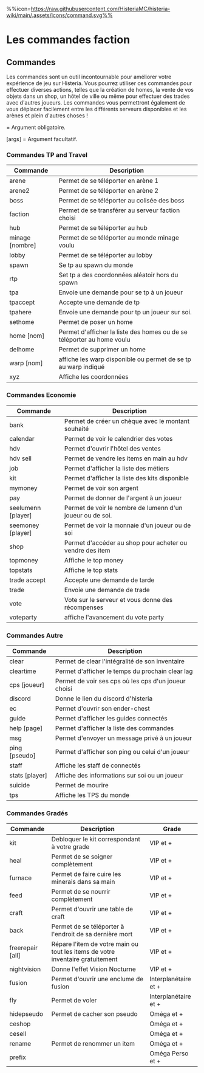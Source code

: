 %%icon=https://raw.githubusercontent.com/HisteriaMC/histeria-wiki/main/.assets/icons/command.svg%%

# Les commandes faction

## Commandes
Les commandes sont un outil incontournable pour améliorer votre expérience de jeu sur Histeria. Vous pourrez utiliser ces commandes pour effectuer diverses actions, telles que la création de homes, la vente de vos objets dans un shop, un hôtel de ville ou même pour effectuer des trades avec d'autres joueurs. Les commandes vous permettront également de vous déplacer facilement entre les différents serveurs disponibles et les arènes et plein d'autres choses !

<args> = Argument obligatoire.

[args] = Argument facultatif.


### Commandes TP and Travel

| Commande | Description |
| --- | --- |
|arene|Permet de se téléporter en arène 1|
|arene2|Permet de se téléporter en arène 2|
|boss|Permet de se téléporter au colisée des boss|
|faction <nombre>|Permet de se transférer au serveur faction choisi|
|hub|Permet de se téléporter au hub|
|minage [nombre]|Permet de se téléporter au monde minage voulu|
|lobby|Permet de se téléporter au lobby|
|spawn|Se tp au spawn du monde|
|rtp|Set tp a des coordonnées aléatoir hors du spawn|
|tpa|Envoie une demande pour se tp à un joueur|
|tpaccept|Accepte une demande de tp|
|tpahere <player>|Envoie une demande pour tp un joueur sur soi.|
|sethome <nom>|Permet de poser un home|
|home [nom]|Permet d'afficher la liste des homes ou de se téléporter au home voulu|
|delhome <nom>|Permet de supprimer un home|
|warp [nom]|affiche les warp disponible ou permet de se tp au warp indiqué|
|xyz|Affiche les coordonnées|


### Commandes Economie

| Commande | Description |
| --- | --- |
|bank <montant>|Permet de créer un chèque avec le montant souhaité|
|calendar|Permet de voir le calendrier des votes|
|hdv|Permet d'ouvrir l'hôtel des ventes|
|hdv sell <montant>|Permet de vendre les items en main au hdv|
|job|Permet d'afficher la liste des métiers|
|kit|Permet d'afficher la liste des kits disponible|
|mymoney|Permet de voir son argent|
|pay <pseudo> <montant>|Permet de donner de l'argent à un joueur|
|seelumenn [player]|Permet de voir le nombre de lumenn d'un joueur ou de soi.|
|seemoney [player]|Permet de voir la monnaie d'un joueur ou de soi|
|shop|Permet d'accéder au shop pour acheter ou vendre des item|
|topmoney|Affiche le top money|
|topstats|Affiche le top stats|
|trade accept|Accepte une demande de tarde|
|trade <joueur>|Envoie une demande de trade|
|vote|Vote sur le serveur et vous donne des récompenses|
|voteparty|affiche l'avancement du vote party|


### Commandes Autre

| Commande | Description |
| --- | --- |
|clear|Permet de clear l'intégralité de son inventaire |
|cleartime|Permet d'afficher le temps du prochain clear lag|
|cps [joueur]|Permet de voir ses cps où les cps d'un joueur choisi|
|discord|Donne le lien du discord d'histeria|
|ec|Permet d'ouvrir son ender-chest|
|guide|Permet d'afficher les guides connectés|
|help [page]|Permet d'afficher la liste des commandes|
|msg <pseudo> <message>|Permet d'envoyer un message privé à un joueur|
|ping [pseudo]|Permet d'afficher son ping ou celui d'un joueur|
|staff|Affiche les staff de connectés|
|stats [player]|Affiche des informations sur soi ou un joueur|
|suicide|Permet de mourire|
|tps|Affiche les TPS du monde|


### Commandes Gradés

| Commande | Description | Grade |
| --- | --- | --- |
|kit|Debloquer le kit correspondant à votre grade| VIP et + |
|heal|Permet de se soigner complètement| VIP et + |
|furnace|Permet de faire cuire les minerais dans sa main| VIP et + |
|feed|Permet de se nourrir complètement| VIP et + |
|craft|Permet d'ouvrir une table de craft| VIP et + |
|back|Permet de se téléporter à l'endroit de sa dernière mort| VIP et + |
|freerepair [all] | Répare l'item de votre main ou tout les items de votre inventaire  gratuitement | VIP et + |
|nightvision | Donne l'effet Vision Nocturne | VIP et +|
|fusion|Permet d'ouvrir une enclume de fusion| Interplanétaire et + |
|fly|Permet de voler| Interplanétaire et + |
|hidepseudo|Permet de cacher son pseudo| Oméga et + |
|ceshop |  | Oméga et + |
|cesell |  | Oméga et + |
|rename <nom>|Permet de renommer un item| Oméga et + |
|prefix <prefix> |  | Oméga Perso et + |